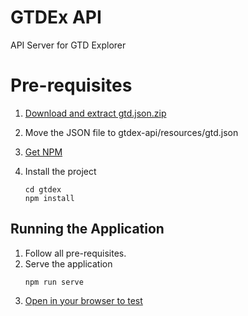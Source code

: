 GTDEx API
===

API Server for GTD Explorer

Pre-requisites
===

1. [Download and extract gtd.json.zip](https://gtd-public.s3.amazonaws.com/gtd.json.zip)
1. Move the JSON file to gtdex-api/resources/gtd.json
1. [Get NPM](https://www.npmjs.com/get-npm)
1. Install the project

    ```
   cd gtdex
   npm install
    ```

## Running the Application
1. Follow all pre-requisites.
1. Serve the application
    ```
    npm run serve
    ```
1. [Open in your browser to test](http://localhost:3000/api/country)
